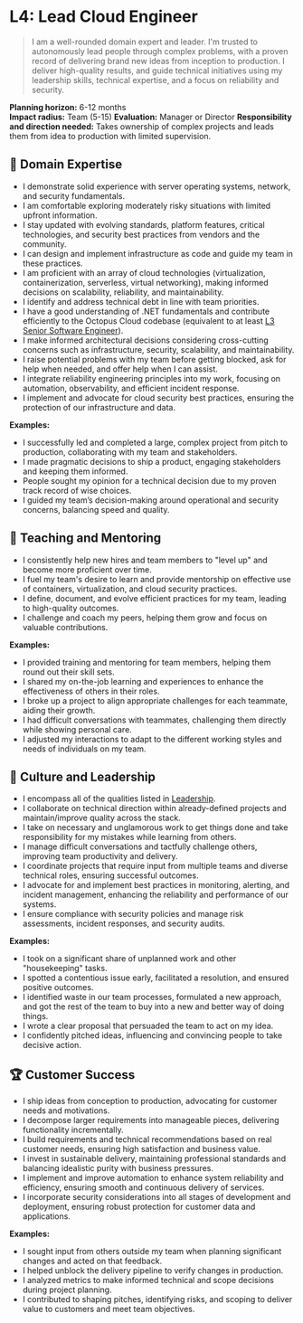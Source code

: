 # L4: Lead Cloud Engineer

> I am a well-rounded domain expert and leader. I'm trusted to autonomously lead people through complex problems, with a proven record of delivering brand new ideas from inception to production. I deliver high-quality results, and guide technical initiatives using my leadership skills, technical expertise, and a focus on reliability and security.

**Planning horizon:** 6-12 months  
**Impact radius:** Team (5-15)
**Evaluation:** Manager or Director
**Responsibility and direction needed:** Takes ownership of complex projects and leads them from idea to production with limited supervision.

## 🦉 Domain Expertise

- I demonstrate solid experience with server operating systems, network, and security fundamentals.
- I am comfortable exploring moderately risky situations with limited upfront information.
- I stay updated with evolving standards, platform features, critical technologies, and security best practices from vendors and the community.
- I can design and implement infrastructure as code and guide my team in these practices.
- I am proficient with an array of cloud technologies (virtualization, containerization, serverless, virtual networking), making informed decisions on scalability, reliability, and maintainability.
- I identify and address technical debt in line with team priorities.
- I have a good understanding of .NET fundamentals and contribute efficiently to the Octopus Cloud codebase (equivalent to at least [L3 Senior Software Engineer](../Software-Engineering/L3-Senior-Software-Engineer.md)).
- I make informed architectural decisions considering cross-cutting concerns such as infrastructure, security, scalability, and maintainability.
- I raise potential problems with my team before getting blocked, ask for help when needed, and offer help when I can assist.
- I integrate reliability engineering principles into my work, focusing on automation, observability, and efficient incident response.
- I implement and advocate for cloud security best practices, ensuring the protection of our infrastructure and data.

**Examples:**

- I successfully led and completed a large, complex project from pitch to production, collaborating with my team and stakeholders.
- I made pragmatic decisions to ship a product, engaging stakeholders and keeping them informed.
- People sought my opinion for a technical decision due to my proven track record of wise choices.
- I guided my team’s decision-making around operational and security concerns, balancing speed and quality.

## 🌱 Teaching and Mentoring

- I consistently help new hires and team members to "level up" and become more proficient over time.
- I fuel my team's desire to learn and provide mentorship on effective use of containers, virtualization, and cloud security practices.
- I define, document, and evolve efficient practices for my team, leading to high-quality outcomes.
- I challenge and coach my peers, helping them grow and focus on valuable contributions.

**Examples:**

- I provided training and mentoring for team members, helping them round out their skill sets.
- I shared my on-the-job learning and experiences to enhance the effectiveness of others in their roles.
- I broke up a project to align appropriate challenges for each teammate, aiding their growth.
- I had difficult conversations with teammates, challenging them directly while showing personal care.
- I adjusted my interactions to adapt to the different working styles and needs of individuals on my team.

## 🧭 Culture and Leadership

- I encompass all of the qualities listed in [Leadership](https://github.com/OctopusDeploy/People/blob/main/Leadership.md).
- I collaborate on technical direction within already-defined projects and maintain/improve quality across the stack.
- I take on necessary and unglamorous work to get things done and take responsibility for my mistakes while learning from others.
- I manage difficult conversations and tactfully challenge others, improving team productivity and delivery.
- I coordinate projects that require input from multiple teams and diverse technical roles, ensuring successful outcomes.
- I advocate for and implement best practices in monitoring, alerting, and incident management, enhancing the reliability and performance of our systems.
- I ensure compliance with security policies and manage risk assessments, incident responses, and security audits.

**Examples:**

- I took on a significant share of unplanned work and other "housekeeping" tasks.
- I spotted a contentious issue early, facilitated a resolution, and ensured positive outcomes.
- I identified waste in our team processes, formulated a new approach, and got the rest of the team to buy into a new and better way of doing things.
- I wrote a clear proposal that persuaded the team to act on my idea.
- I confidently pitched ideas, influencing and convincing people to take decisive action.

## 🏆 Customer Success

- I ship ideas from conception to production, advocating for customer needs and motivations.
- I decompose larger requirements into manageable pieces, delivering functionality incrementally.
- I build requirements and technical recommendations based on real customer needs, ensuring high satisfaction and business value.
- I invest in sustainable delivery, maintaining professional standards and balancing idealistic purity with business pressures.
- I implement and improve automation to enhance system reliability and efficiency, ensuring smooth and continuous delivery of services.
- I incorporate security considerations into all stages of development and deployment, ensuring robust protection for customer data and applications.

**Examples:**

- I sought input from others outside my team when planning significant changes and acted on that feedback.
- I helped unblock the delivery pipeline to verify changes in production.
- I analyzed metrics to make informed technical and scope decisions during project planning.
- I contributed to shaping pitches, identifying risks, and scoping to deliver value to customers and meet team objectives.
